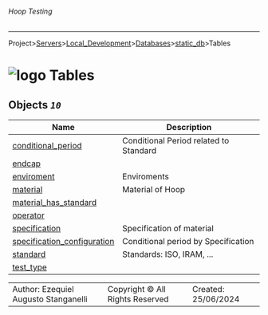 ###### Hoop Testing
___
Project>[Servers](../../../../Servers.md)>[Local_Development](../../../Local_Development.md)>[Databases](../../Databases.md)>[static_db](../static_db.md)>Tables


# ![logo](../../../../../Images/folder64.svg) Tables



## <a name="#Tables"></a>Objects _`10`_
|Name|Description|
|---|---|
|[conditional_period](conditional_period.md)|Conditional Period related to Standard|
|[endcap](endcap.md)||
|[enviroment](enviroment.md)|Enviroments|
|[material](material.md)|Material of Hoop|
|[material_has_standard](material_has_standard.md)||
|[operator](operator.md)||
|[specification](specification.md)|Specification of material|
|[specification_configuration](specification_configuration.md)|Conditional period by Specification|
|[standard](standard.md)|Standards: ISO, IRAM, ...|
|[test_type](test_type.md)||

||||
|---|---|---|
|Author: Ezequiel Augusto Stanganelli|Copyright © All Rights Reserved|Created: 25/06/2024|